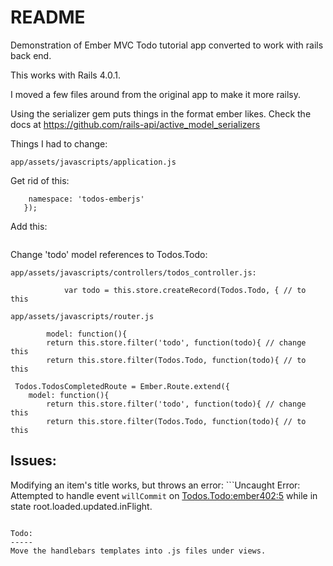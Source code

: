 README
======
Demonstration of Ember MVC Todo tutorial app converted to work with rails back end.

This works with Rails 4.0.1.

I moved a few files around from the original app to make it more railsy.

Using the serializer gem puts things in the format ember likes.
Check the docs at https://github.com/rails-api/active_model_serializers

Things I had to change:

```app/assets/javascripts/application.js```

Get rid of this:
```Todos.ApplicationAdapter = DS.LSAdapter.extend({
   	namespace: 'todos-emberjs'
   });
```

Add this:
```Todos.Store = DS.Store.extend({});
```

Change 'todo' model references to Todos.Todo:

```app/assets/javascripts/controllers/todos_controller.js:```
```			var todo = this.store.createRecord('todo', { // change this
			var todo = this.store.createRecord(Todos.Todo, { // to this
```

```app/assets/javascripts/router.js```
``` Todos.TodosActiveRoute = Ember.Route.extend({
    	model: function(){
   		return this.store.filter('todo', function(todo){ // change this
   		return this.store.filter(Todos.Todo, function(todo){ // to this

 Todos.TodosCompletedRoute = Ember.Route.extend({
 	model: function(){
		return this.store.filter('todo', function(todo){ // change this
		return this.store.filter(Todos.Todo, function(todo){ // to this
```

Issues:
-------
Modifying an item's title works, but throws an error:
```Uncaught Error: Attempted to handle event `willCommit`
on <Todos.Todo:ember402:5> while in state root.loaded.updated.inFlight.
```

Todo:
-----
Move the handlebars templates into .js files under views.
